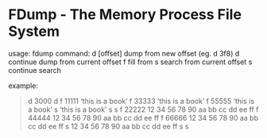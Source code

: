 # FDump - The Memory Process File System

usage: fdump <filename>
command:
d [offset] dump from new offset (eg. d 3f8)
d continue dump from current offset
f <offset> <data> fill <data> from <offset>
s <data> search <data> from current offset
s continue search

example:
>d 3000
>d
>f 11111 ‘this is a book’
>f 33333 ‘this is a book’
>f 55555 ‘this is a book’
>s ‘this is a book’
>s
>s
>f 22222 12 34 56 78 90 aa bb cc dd ee ff
>f 44444 12 34 56 78 90 aa bb cc dd ee ff
>f 66666 12 34 56 78 90 aa bb cc dd ee ff
>s 12 34 56 78 90 aa bb cc dd ee ff
>s
>s